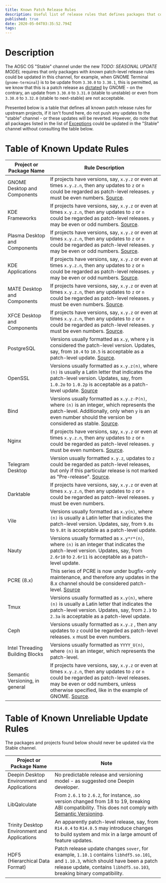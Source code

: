 ```yaml
---
title: Known Patch Release Rules
description: Useful list of release rules that defines packages that could be updated in the Stable channel
published: true
date: 2020-05-04T03:35:52.794Z
tags: 
---
```


# Description

The AOSC OS "Stable" channel under the new *TODO: SEASONAL UPDATE MODEL* requires that only packages with *known* patch-level release rules could be updated in this channel, for example, when GNOME Terminal (`gnome-terminal`) is to be update from `3.30.0` to `3.30.1`, this is permitted, as we know that this is a patch release as [dictated](https://developer.gnome.org/programming-guidelines/stable/versioning.html.en#stable-unstable-versions) by GNOME - on the contrary, an update from `3.30.0` to `3.31.0` (stable to unstable) or even from `3.30.0` to `3.32.0` (stable to next-stable) are not acceptable.

Presented below is a table that defines all known patch release rules for upstream projects, if it isn't found here, do not push any updates to the "stable" channel - or these updates will be reverted. However, do note that all packages listed in the list of [Exceptions](https://wiki.aosc.io/developers/aosc-os/cycle-exceptions) could be updated in the "Stable" channel without consulting the table below.

# Table of Known Update Rules

| Project or Package Name | Rule Description |
| -------------------------------------------- | ----------------------------- |
| GNOME Desktop and Components | If projects have versions, say, `x.y.z`  or even at times `x.y.z.n`, then any updates to `z` or `n` could be regarded as patch-level releases. `y` must be even numbers. [Source](https://developer.gnome.org/programming-guidelines/stable/versioning.html.en#stable-unstable-versions). |
| KDE Frameworks | If projects have versions, say, `x.y.z`  or even at times `x.y.z.n`, then any updates to `z` or `n` could be regarded as patch-level releases. `y` may be even or odd numbers. [Source](https://community.kde.org/Guidelines_and_HOWTOs/Application_Versioning). |
| Plasma Desktop and Components | If projects have versions, say, `x.y.z`  or even at times `x.y.z.n`, then any updates to `z` or `n` could be regarded as patch-level releases. `y` may be even or odd numbers. [Source](https://community.kde.org/Guidelines_and_HOWTOs/Application_Versioning). |
| KDE Applications | If projects have versions, say, `x.y.z`  or even at times `x.y.z.n`, then any updates to `z` or `n` could be regarded as patch-level releases. `y` may be even or odd numbers. [Source](https://community.kde.org/Guidelines_and_HOWTOs/Application_Versioning). |
| MATE Desktop and Components | If projects have versions, say, `x.y.z`  or even at times `x.y.z.n`, then any updates to `z` or `n` could be regarded as patch-level releases. `y` must be even numbers. [Source](http://wiki.mate-desktop.org/roadmap). |
| XFCE Desktop and Components | If projects have versions, say, `x.y.z`  or even at times `x.y.z.n`, then any updates to `z` or `n` could be regarded as patch-level releases. `y` must be even numbers. [Source](https://xfce.org/about/releasemodel). |
| PostgreSQL | Versions usually formatted as `x.y`, where `y` is considered the patch-level version. Updates, say, from `10.4` to `10.5` is acceptable as a patch-level update. [Source](https://www.postgresql.org/support/versioning/). |
| OpenSSL | Versions usually formatted as `x.y.z(n)`, where `(n)` is usually a Latin letter that indicates the patch-level version. Updates, say, from `1.0.2o` to `1.0.2p` is acceptable as a patch-level update. [Source](https://wiki.openssl.org/index.php/Versioning) |
| Bind | Versions usually formatted as `x.y.z-P(n)`, where `(n)` is an integer, which represents the patch-level. Additionally, only when `y` is an even number should the version be considered as stable. [Source](https://www.isc.org/downloads/software-support-policy/). |
| Nginx | If projects have versions, say, `x.y.z`  or even at times `x.y.z.n`, then any updates to `z` or `n` could be regarded as patch-level releases. `y` must be even numbers. [Source](https://www.nginx.com/blog/nginx-1-12-1-13-released/). |
| Telegram Desktop | Version usually formatted `x.y.z`, updates to `z` could be regarded as patch-level releases, but only if this particular release is not marked as "Pre-release". [Source](https://github.com/telegramdesktop/tdesktop/releases). |
| Darktable | If projects have versions, say, `x.y.z`  or even at times `x.y.z.n`, then any updates to `z` or `n` could be regarded as patch-level releases. `y` must be even numbers. |
| Vile | Versions usually formatted as `x.y(n)`, where `(n)` is usually a Latin letter that indicates the patch-level version. Updates, say, from `9.8s` to `9.8t` is acceptable as a patch-level update. |
| Nauty | Versions usually formatted as `x.y*r*(n)`, where `(n)` is an integer that indicates the patch-level version. Updates, say, from `2.6r10` to `2.6r11` is acceptable as a patch-level update. |
| PCRE (8.x) | This series of PCRE is now under bugfix-only maintenance, and therefore any updates in the 8.x channel should be considered patch-level. [Source](https://www.pcre.org/original/changelog.txt) |
| Tmux | Versions usually formatted as `x.y(n)`, where `(n)` is usually a Latin letter that indicates the patch-level version. Updates, say, from `2.3` to `2.3a` is acceptable as a patch-level update. |
| Ceph | Versions usually formatted as  `x.y.z` , then any updates to `z` could be regarded as patch-level releases. `x` must be even numbers. |
| Intel Threading Building Blocks | Versions usually formatted as `YYYY_U(n)`, where `(n)` is an integer, which represents the patch-level. |
| Semantic Versioning, in general | If projects have versions, say, `x.y.z`  or even at times `x.y.z.n`, then any updates to `z` or `n` could be regarded as patch-level releases. may be even or odd numbers, unless otherwise specified, like in the example of GNOME. [Source](https://semver.org/). |

# Table of Known Unreliable Update Rules

The packages and projects found below should never be updated via the Stable channel.

| Project or Package Name | Note |
| -------------------------------------------- | ----------------------------- |
| Deepin Desktop Environment and Applications | No predictable release and versioning model - as suggested one Deepin developer. |
| LibQalculate | From `2.6.1` to `2.6.2`, for instance, .so version changed from 18 to 19, breaking ABI compatibility. This does not comply with [Semantic Versioning](https://semver.org/). |
| Trinity Desktop Environment and Applications | An apparently patch-level release, say, from `R14.0.4` to `R14.0.5` may introduce changes to build system and mix in a large amount of feature updates. |
| HDF5 (Hierarchical Data Format) | Patch release update changes `sover`, for example, `1.10.1` contains `libhdf5.so.101`, and `1.10.3`, which should have been a patch release update, contains `libhdf5.so.103`, breaking binary compatibility. | 